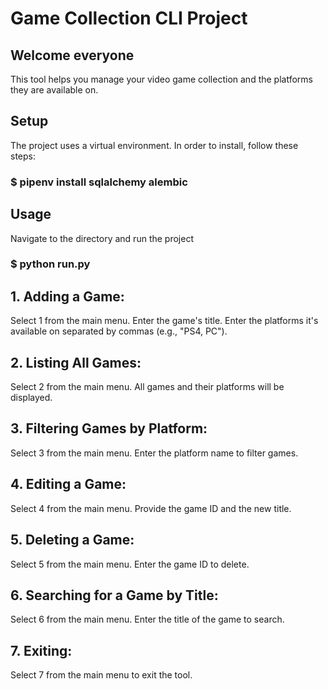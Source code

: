 # Game Collection CLI Project

## Welcome everyone

This tool helps you manage your video game collection and the platforms they are available on.

## Setup

The project uses a virtual environment. In order to install, follow these steps:

### $ pipenv install sqlalchemy alembic

## Usage

Navigate to the directory and run the project

### $ python run.py

## 1. Adding a Game:

Select 1 from the main menu.
Enter the game's title.
Enter the platforms it's available on separated by commas (e.g., "PS4, PC").

## 2. Listing All Games:

Select 2 from the main menu.
All games and their platforms will be displayed.

## 3. Filtering Games by Platform:

Select 3 from the main menu.
Enter the platform name to filter games.

## 4. Editing a Game:

Select 4 from the main menu.
Provide the game ID and the new title.

## 5. Deleting a Game:

Select 5 from the main menu.
Enter the game ID to delete.

## 6. Searching for a Game by Title:

Select 6 from the main menu.
Enter the title of the game to search.

## 7. Exiting:

Select 7 from the main menu to exit the tool.

